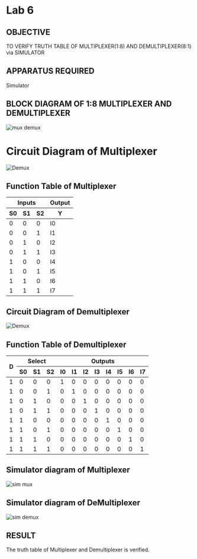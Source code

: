 # Lab 6

## OBJECTIVE

TO VERIFY TRUTH TABLE OF MULTIPLEXER(1:8) AND DEMULTIPLEXER(8:1) via SIMULATOR

## APPARATUS REQUIRED

Simulator

## BLOCK DIAGRAM OF 1:8 MULTIPLEXER AND DEMULTIPLEXER

![mux demux](images/mux_demux.png)

# Circuit Diagram of Multiplexer

![Demux](images/mux.png)

## Function Table of Multiplexer

<table>
    <thead>
        <tr>
            <th colspan="3">Inputs</th>
            <th>Output</th>
        </tr>
        <tr>
            <th>S0</th>
            <th>S1</th>
            <th>S2</th>
            <th>Y</th>
        </tr>
    </thead>
    <tbody>
        <tr>
            <td>0</td>
            <td>0</td>
            <td>0</td>
            <td>I0</td>
        </tr>
        <tr>
            <td>0</td>
            <td>0</td>
            <td>1</td>
            <td>I1</td>
        </tr>
        <tr>
            <td>0</td>
            <td>1</td>
            <td>0</td>
            <td>I2</td>
        </tr>
        <tr>
            <td>0</td>
            <td>1</td>
            <td>1</td>
            <td>I3</td>
        </tr>
        <tr>
            <td>1</td>
            <td>0</td>
            <td>0</td>
            <td>I4</td>
        </tr>
        <tr>
            <td>1</td>
            <td>0</td>
            <td>1</td>
            <td>I5</td>
        </tr>
        <tr>
            <td>1</td>
            <td>1</td>
            <td>0</td>
            <td>I6</td>
        </tr>
        <tr>
            <td>1</td>
            <td>1</td>
            <td>1</td>
            <td>I7</td>
        </tr>
    </tbody>
</table>

## Circuit Diagram of Demultiplexer

![Demux](images/Demux.png)

## Function Table of Demultiplexer

<table>
    <thead>
        <tr>
            <th rowspan="2">D</th>
            <th colspan="3">Select</th>
            <th colspan="8">Outputs</th>
        </tr>
        <tr>
            <th>S0</th>
            <th>S1</th>
            <th>S2</th>
            <th>I0</th>
            <th>I1</th>
            <th>I2</th>
            <th>I3</th>
            <th>I4</th>
            <th>I5</th>
            <th>I6</th>
            <th>I7</th>
        </tr>
    </thead>
    <tbody>
        <tr>
            <td>1</td>
            <td>0</td>
            <td>0</td>
            <td>0</td>
            <td>1</td>
            <td>0</td>
            <td>0</td>
            <td>0</td>
            <td>0</td>
            <td>0</td>
            <td>0</td>
            <td>0</td>
        </tr>
        <tr>
            <td>1</td>
            <td>0</td>
            <td>0</td>
            <td>1</td>
            <td>0</td>
            <td>1</td>
            <td>0</td>
            <td>0</td>
            <td>0</td>
            <td>0</td>
            <td>0</td>
            <td>0</td>
        </tr>
        <tr>
            <td>1</td>
            <td>0</td>
            <td>1</td>
            <td>0</td>
            <td>0</td>
            <td>0</td>
            <td>1</td>
            <td>0</td>
            <td>0</td>
            <td>0</td>
            <td>0</td>
            <td>0</td>
        </tr>
        <tr>
            <td>1</td>
            <td>0</td>
            <td>1</td>
            <td>1</td>
            <td>0</td>
            <td>0</td>
            <td>0</td>
            <td>1</td>
            <td>0</td>
            <td>0</td>
            <td>0</td>
            <td>0</td>
        </tr>
        <tr>
            <td>1</td>
            <td>1</td>
            <td>0</td>
            <td>0</td>
            <td>0</td>
            <td>0</td>
            <td>0</td>
            <td>0</td>
            <td>1</td>
            <td>0</td>
            <td>0</td>
            <td>0</td>
        </tr>
        <tr>
            <td>1</td>
            <td>1</td>
            <td>0</td>
            <td>1</td>
            <td>0</td>
            <td>0</td>
            <td>0</td>
            <td>0</td>
            <td>0</td>
            <td>1</td>
            <td>0</td>
            <td>0</td>
        </tr>
        <tr>
            <td>1</td>
            <td>1</td>
            <td>1</td>
            <td>0</td>
            <td>0</td>
            <td>0</td>
            <td>0</td>
            <td>0</td>
            <td>0</td>
            <td>0</td>
            <td>1</td>
            <td>0</td>
        </tr>
        <tr>
            <td>1</td>
            <td>1</td>
            <td>1</td>
            <td>1</td>
            <td>0</td>
            <td>0</td>
            <td>0</td>
            <td>0</td>
            <td>0</td>
            <td>0</td>
            <td>0</td>
            <td>1</td>
        </tr>
    </tbody>
</table>

## Simulator diagram of Multiplexer

![sim mux](images/sim_mux.jpg)

## Simulator diagram of DeMultiplexer

![sim demux](images/sim_demux.jpg)

## RESULT

The truth table of Multiplexer and Demultiplexer is verified.
